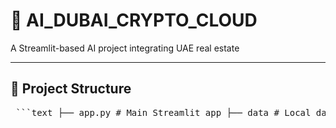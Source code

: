 # 🧠 AI_DUBAI_CRYPTO_CLOUD

A Streamlit-based AI project integrating UAE real estate

---

## 📁 Project Structure

<pre> ```text ├── app.py # Main Streamlit app ├── data # Local data │ ├── dubai.geojson │ └── uae_real_estate_2024.csv ├── exports # Plot files │ └── charts │ └── temp_chart.png ├── notebooks # Jupyter notebooks for prototyping │ ├── agent_with_tools.ipynb │ └── EDA.ipynb ├── requirements.txt # Python dependencies ├── README.md # Project description └── src # Source code ├── classifiers.py # Classification routing models ├── process_data.py # Data processing utilities └── tools.py # LangChain tools ``` </pre>